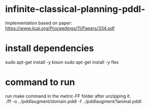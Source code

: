 # infinite-classical-planning-pddl-
Implementation based on paper: https://www.ijcai.org/Proceedings/11/Papers/334.pdf

# install dependencies
sudo apt-get install -y bison
sudo apt-get install -y flex

# command to run
run make command in the metric-FF folder after unzipping it. \
./ff -o ../pddlaugment/domain.pddl -f ../pddlaugment/1animal.pddl
